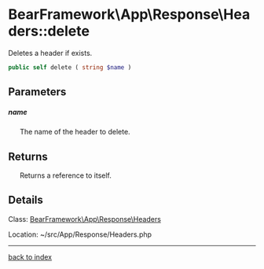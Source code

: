 # BearFramework\App\Response\Headers::delete

Deletes a header if exists.

```php
public self delete ( string $name )
```

## Parameters

##### name

&nbsp;&nbsp;&nbsp;&nbsp;&nbsp;&nbsp;The name of the header to delete.

## Returns

&nbsp;&nbsp;&nbsp;&nbsp;&nbsp;&nbsp;Returns a reference to itself.

## Details

Class: [BearFramework\App\Response\Headers](bearframework.app.response.headers.class.md)

Location: ~/src/App/Response/Headers.php

---

[back to index](index.md)


